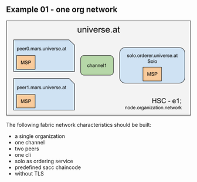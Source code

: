 ## Example 01 - one org network
![OneOrgNetwork](../../img/HSC-e1.png)

The following fabric network characteristics should be built:

- a single organization
- one channel
- two peers
- one cli
- solo as ordering service
- predefined sacc chaincode
- without TLS
